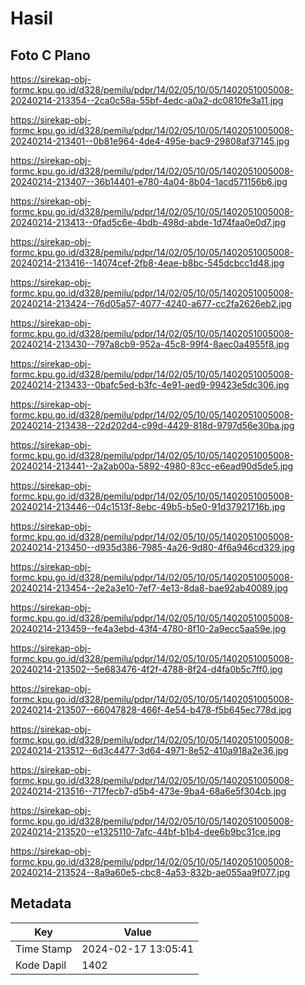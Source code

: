 # Hasil

## Foto C Plano

https://sirekap-obj-formc.kpu.go.id/d328/pemilu/pdpr/14/02/05/10/05/1402051005008-20240214-213354--2ca0c58a-55bf-4edc-a0a2-dc0810fe3a11.jpg

https://sirekap-obj-formc.kpu.go.id/d328/pemilu/pdpr/14/02/05/10/05/1402051005008-20240214-213401--0b81e964-4de4-495e-bac9-29808af37145.jpg

https://sirekap-obj-formc.kpu.go.id/d328/pemilu/pdpr/14/02/05/10/05/1402051005008-20240214-213407--36b14401-e780-4a04-8b04-1acd571156b6.jpg

https://sirekap-obj-formc.kpu.go.id/d328/pemilu/pdpr/14/02/05/10/05/1402051005008-20240214-213413--0fad5c6e-4bdb-498d-abde-1d74faa0e0d7.jpg

https://sirekap-obj-formc.kpu.go.id/d328/pemilu/pdpr/14/02/05/10/05/1402051005008-20240214-213416--14074cef-2fb8-4eae-b8bc-545dcbcc1d48.jpg

https://sirekap-obj-formc.kpu.go.id/d328/pemilu/pdpr/14/02/05/10/05/1402051005008-20240214-213424--76d05a57-4077-4240-a677-cc2fa2626eb2.jpg

https://sirekap-obj-formc.kpu.go.id/d328/pemilu/pdpr/14/02/05/10/05/1402051005008-20240214-213430--797a8cb9-952a-45c8-99f4-8aec0a4955f8.jpg

https://sirekap-obj-formc.kpu.go.id/d328/pemilu/pdpr/14/02/05/10/05/1402051005008-20240214-213433--0bafc5ed-b3fc-4e91-aed9-99423e5dc306.jpg

https://sirekap-obj-formc.kpu.go.id/d328/pemilu/pdpr/14/02/05/10/05/1402051005008-20240214-213438--22d202d4-c99d-4429-818d-9797d56e30ba.jpg

https://sirekap-obj-formc.kpu.go.id/d328/pemilu/pdpr/14/02/05/10/05/1402051005008-20240214-213441--2a2ab00a-5892-4980-83cc-e6ead90d5de5.jpg

https://sirekap-obj-formc.kpu.go.id/d328/pemilu/pdpr/14/02/05/10/05/1402051005008-20240214-213446--04c1513f-8ebc-49b5-b5e0-91d37921716b.jpg

https://sirekap-obj-formc.kpu.go.id/d328/pemilu/pdpr/14/02/05/10/05/1402051005008-20240214-213450--d935d386-7985-4a26-9d80-4f6a946cd329.jpg

https://sirekap-obj-formc.kpu.go.id/d328/pemilu/pdpr/14/02/05/10/05/1402051005008-20240214-213454--2e2a3e10-7ef7-4e13-8da8-bae92ab40089.jpg

https://sirekap-obj-formc.kpu.go.id/d328/pemilu/pdpr/14/02/05/10/05/1402051005008-20240214-213459--fe4a3ebd-43f4-4780-8f10-2a9ecc5aa59e.jpg

https://sirekap-obj-formc.kpu.go.id/d328/pemilu/pdpr/14/02/05/10/05/1402051005008-20240214-213502--5e683476-4f2f-4788-8f24-d4fa0b5c7ff0.jpg

https://sirekap-obj-formc.kpu.go.id/d328/pemilu/pdpr/14/02/05/10/05/1402051005008-20240214-213507--66047828-466f-4e54-b478-f5b645ec778d.jpg

https://sirekap-obj-formc.kpu.go.id/d328/pemilu/pdpr/14/02/05/10/05/1402051005008-20240214-213512--6d3c4477-3d64-4971-8e52-410a918a2e36.jpg

https://sirekap-obj-formc.kpu.go.id/d328/pemilu/pdpr/14/02/05/10/05/1402051005008-20240214-213516--717fecb7-d5b4-473e-9ba4-68a6e5f304cb.jpg

https://sirekap-obj-formc.kpu.go.id/d328/pemilu/pdpr/14/02/05/10/05/1402051005008-20240214-213520--e1325110-7afc-44bf-b1b4-dee6b9bc31ce.jpg

https://sirekap-obj-formc.kpu.go.id/d328/pemilu/pdpr/14/02/05/10/05/1402051005008-20240214-213524--8a9a60e5-cbc8-4a53-832b-ae055aa9f077.jpg


## Metadata

| Key        | Value               |
| ---------- | ------------------- |
| Time Stamp | 2024-02-17 13:05:41 |
| Kode Dapil | 1402                |



